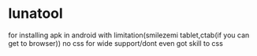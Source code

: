 # lunatool
for installing apk in android with limitation(smilezemi tablet,ctab(if you can get to browser))
no css for wide support/dont even got skill to css
